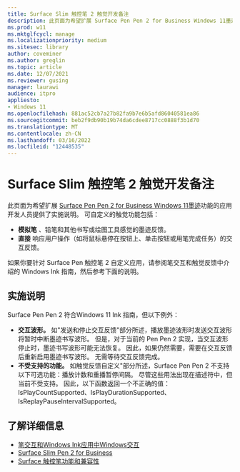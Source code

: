```yaml
---
title: Surface Slim 触控笔 2 触觉开发备注
description: 此页面为希望扩展 Surface Pen Pen 2 for Business Windows 11墨迹功能的应用开发人员提供了实施说明。
ms.prod: w11
ms.mktglfcycl: manage
ms.localizationpriority: medium
ms.sitesec: library
author: coveminer
ms.author: greglin
ms.topic: article
ms.date: 12/07/2021
ms.reviewer: gusing
manager: laurawi
audience: itpro
appliesto:
- Windows 11
ms.openlocfilehash: 881ac52cb7a27b82fa9b7e6b5afd86040581ea86
ms.sourcegitcommit: beb2f9db90b19b74da6cdee8717cc0888f3b1d70
ms.translationtype: MT
ms.contentlocale: zh-CN
ms.lasthandoff: 03/16/2022
ms.locfileid: "12448535"
---
```

# <a name="surface-slim-pen-2-haptics-dev-notes"></a>Surface Slim 触控笔 2 触觉开发备注

此页面为希望扩展 [Surface Pen Pen 2 for Business Windows 11墨迹](https://www.microsoft.com/d/surface-slim-pen-2-for-business/8mjc4rmvltj0?)功能的应用开发人员提供了实施说明。 可自定义的触觉功能包括：

- **模拟笔** 、铅笔和其他书写或绘图工具感觉的墨迹反馈。
- **直接** 响应用户操作（如将鼠标悬停在按钮上、单击按钮或用笔完成任务）的交互反馈。

如果你要针对 Surface Pen 触控笔 2 自定义应用，请参阅笔交互和触觉反馈中介绍的 Windows Ink 指南，然后[](/windows/apps/design/input/pen-haptics)参考下面的说明。

## <a name="implementation-notes"></a>实施说明

Surface Pen Pen 2 符合Windows 11 Ink 指南，但以下例外：

- **交互波形。** 如"发送和停止[](/windows/apps/design/input/pen-haptics#send-and-stop-interaction-feedback)交互反馈"部分所述，播放墨迹波形时发送交互波形将暂时中断墨迹书写波形。 但是，对于当前的 Pen Pen 2 实现，当交互波形停止时，墨迹书写波形可能无法恢复。 因此，如果仍然需要，需要在交互反馈后重新启用墨迹书写波形。 无需等待交互反馈完成。
- **不受支持的功能。** 如触觉反馈自定义"[](/windows/apps/design/input/pen-haptics#haptic-feedback-customizations)部分所述，Surface Pen Pen 2 不支持以下可选功能：播放计数和重播暂停间隔。 尽管这些用法出现在描述符中，但当前不受支持。 因此，以下函数返回一个不正确的值：IsPlayCountSupported、IsPlayDurationSupported、IsReplayPauseIntervalSupported。

## <a name="learn-more"></a>了解详细信息

- [笔交互和Windows Ink应用中Windows交互](/windows/apps/design/input/pen-and-stylus-interactions)
- [Surface Slim Pen 2 for Business](https://www.microsoft.com/d/surface-slim-pen-2-for-business/8mjc4rmvltj0?)
- [Surface 触控笔功能和兼容性](https://support.microsoft.com/surface/identify-your-surface-pen-and-features-c82a0208-2e35-b347-dae0-d7f4922edc77)


